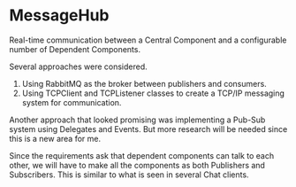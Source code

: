 # MessageHub
Real-time communication between a Central Component and a configurable number of Dependent Components.   

Several approaches were considered. 

1. Using RabbitMQ as the broker between publishers and consumers.
2. Using TCPClient and TCPListener classes to create a TCP/IP messaging system for communication.

Another approach that looked promising was implementing a Pub-Sub system using Delegates and Events.  But more research will be needed since this is a new area for me.

Since the requirements ask that dependent components can talk to each other, we will have to make all the components as both Publishers and Subscribers.  This is similar to what is seen in several Chat clients.
